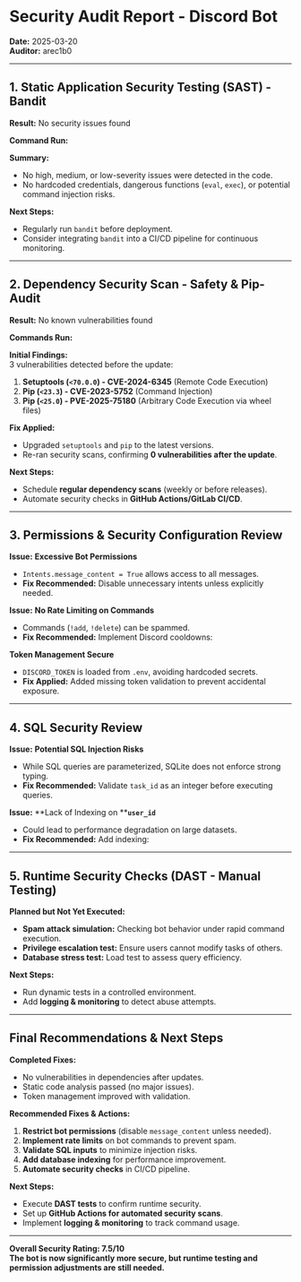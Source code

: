 # Security Audit Report - Discord Bot

**Date:** 2025-03-20\
**Auditor:** arec1b0

---

## 1. Static Application Security Testing (SAST) - Bandit

**Result:** No security issues found

**Command Run:**

**Summary:**

- No high, medium, or low-severity issues were detected in the code.
- No hardcoded credentials, dangerous functions (`eval`, `exec`), or potential command injection risks.

**Next Steps:**

- Regularly run `bandit` before deployment.
- Consider integrating `bandit` into a CI/CD pipeline for continuous monitoring.

---

## 2. Dependency Security Scan - Safety & Pip-Audit

**Result:** No known vulnerabilities found

**Commands Run:**

**Initial Findings:**\
3 vulnerabilities detected before the update:

1. **Setuptools (****`<70.0.0`****) - CVE-2024-6345** (Remote Code Execution)
2. **Pip (****`<23.3`****) - CVE-2023-5752** (Command Injection)
3. **Pip (****`<25.0`****) - PVE-2025-75180** (Arbitrary Code Execution via wheel files)

**Fix Applied:**

- Upgraded `setuptools` and `pip` to the latest versions.
- Re-ran security scans, confirming **0 vulnerabilities after the update**.

**Next Steps:**

- Schedule **regular dependency scans** (weekly or before releases).
- Automate security checks in **GitHub Actions/GitLab CI/CD**.

---

## 3. Permissions & Security Configuration Review

**Issue:** **Excessive Bot Permissions**

- `Intents.message_content = True` allows access to all messages.
- **Fix Recommended:** Disable unnecessary intents unless explicitly needed.

**Issue:** **No Rate Limiting on Commands**

- Commands (`!add`, `!delete`) can be spammed.
- **Fix Recommended:** Implement Discord cooldowns:

**Token Management Secure**

- `DISCORD_TOKEN` is loaded from `.env`, avoiding hardcoded secrets.
- **Fix Applied:** Added missing token validation to prevent accidental exposure.

---

## 4. SQL Security Review

**Issue:** **Potential SQL Injection Risks**

- While SQL queries are parameterized, SQLite does not enforce strong typing.
- **Fix Recommended:** Validate `task_id` as an integer before executing queries.

**Issue:** **Lack of Indexing on ****`user_id`**

- Could lead to performance degradation on large datasets.
- **Fix Recommended:** Add indexing:

---

## 5. Runtime Security Checks (DAST - Manual Testing)

**Planned but Not Yet Executed:**

- **Spam attack simulation:** Checking bot behavior under rapid command execution.
- **Privilege escalation test:** Ensure users cannot modify tasks of others.
- **Database stress test:** Load test to assess query efficiency.

**Next Steps:**

- Run dynamic tests in a controlled environment.
- Add **logging & monitoring** to detect abuse attempts.

---

## Final Recommendations & Next Steps

**Completed Fixes:**

- No vulnerabilities in dependencies after updates.
- Static code analysis passed (no major issues).
- Token management improved with validation.

**Recommended Fixes & Actions:**

1. **Restrict bot permissions** (disable `message_content` unless needed).
2. **Implement rate limits** on bot commands to prevent spam.
3. **Validate SQL inputs** to minimize injection risks.
4. **Add database indexing** for performance improvement.
5. **Automate security checks** in CI/CD pipeline.

**Next Steps:**

- Execute **DAST tests** to confirm runtime security.
- Set up **GitHub Actions for automated security scans**.
- Implement **logging & monitoring** to track command usage.

---

**Overall Security Rating: 7.5/10**\
**The bot is now significantly more secure, but runtime testing and permission adjustments are still needed.**


